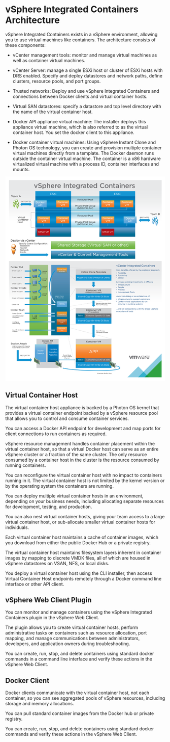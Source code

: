 # vSphere Integrated Containers Architecture

vSphere Integrated Containers exists in a vSphere environment, allowing you to use virtual machines like containers. The architecture consists of these components:

- vCenter management tools: monitor and manage virtual machines as well as container virtual machines.

- vCenter Server: manage a single ESXi host or cluster of ESXi hosts with DRS enabled. Specify and deploy datastores and network paths, define clusters, resource pools, and port groups.

- Trusted networks: Deploy and use vSphere Integrated Containers and connections between Docker clients and virtual container hosts.

- Virtual SAN datastores: specify a datastore and top level directory with the name of the virtual container host.

- Docker API appliance virtual machine: The installer deploys this appliance virtual machine, which is also referred to as the virtual container host. You set the docker client to this appliance.

- Docker container virtual machines: Using vSphere Instant Clone and Photon OS technology, you can create and provision multiple container virtual machines directly from a template. The Docker daemon runs outside the container virtual machine. The container is a x86 hardware virtualized virtual machine with a process ID, container interfaces and mounts.
 
![vSphere Integrated Containers Architecture](vSphereContainerArch.png)

## Virtual Container Host 

The virtual container host appliance is backed by a Photon OS kernel that provides a virtual container endpoint backed by a vSphere resource pool that allows you to control and consume container services.

You can access a Docker API endpoint for development and map ports for client connections to run containers as required.

vSphere resource management handles container placement within the virtual container host, so that a virtual Docker host can serve as an entire vSphere cluster or a fraction of the same cluster. The only resource consumed by a container host in the cluster is the resource consumed by running containers.

You can reconfigure the virtual container host with no impact to containers running in it. The virtual container host is not limited by the kernel version or by the operating system the containers are running.

You can deploy multiple virtual container hosts in an environment, depending on your business needs, including allocating separate resources for development, testing, and production.

You can also nest virtual container hosts, giving your team access to a large virtual container host, or sub-allocate smaller virtual container hosts for individuals.

Each virtual container host maintains a cache of container images, which you download from either the public Docker Hub or a private registry.

The virtual container host maintains filesystem layers inherent in container images by mapping to discrete VMDK files, all of which are housed in vSphere datastores on VSAN, NFS, or local disks.

You deploy a virtual container host using the CLI installer, then access Virtual Container Host endpoints remotely through a Docker command line interface or other API client.

## vSphere Web Client Plugin

You can monitor and manage containers using the vSphere Integrated Containers plugin in the vSphere Web Client.

The plugin allows you to create virtual container hosts, perform administrative tasks on containers such as resource allocation, port mapping, and manage communications between administrators, developers, and application owners during troubleshooting.

You can create, run, stop, and delete containers using standard docker commands in a command line interface and verify these actions in the vSphere Web Client.

## Docker Client

Docker clients communicate with the virtual container host, not each container, so you can see aggregated pools of vSphere resources, including storage and memory allocations.

You can pull standard container images from the Docker hub or private registry.

You can create, run, stop, and delete containers using standard docker commands and verify these actions in the vSphere Web Client.